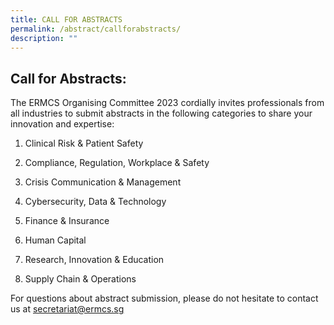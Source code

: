 ```yaml
---
title: CALL FOR ABSTRACTS
permalink: /abstract/callforabstracts/
description: ""
---
```

## **Call for Abstracts:**

The ERMCS Organising Committee 2023 cordially invites professionals from all industries to submit abstracts in the following categories to share your innovation and expertise:

1. Clinical Risk & Patient Safety

2. Compliance, Regulation, Workplace & Safety

3. Crisis Communication & Management
 
4. Cybersecurity, Data & Technology
 
5. Finance & Insurance
  
6. Human Capital
  
7. Research, Innovation & Education
  
8. Supply Chain & Operations

For questions about abstract submission, please do not hesitate to contact us at secretariat@ermcs.sg